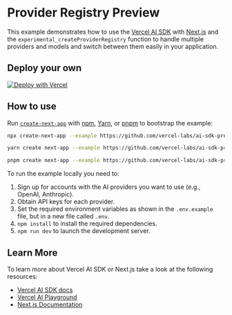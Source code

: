 # Provider Registry Preview

This example demonstrates how to use the [Vercel AI SDK](https://sdk.vercel.ai/docs) with [Next.js](https://nextjs.org/) and the `experimental_createProviderRegistry` function to handle multiple providers and models and switch between them easily in your application.

## Deploy your own

[![Deploy with Vercel](https://vercel.com/button)](https%3A%2F%2Fvercel.com%2Fnew%2Fclone%3Frepository-url%3Dhttps%3A%2F%2Fgithub.com%2Fvercel-labs%2Fai-sdk-preview-provider-registry%26env%3DOPENAI_API_KEY%2CANTHROPIC_API_KEY%2CGOOGLE_GENERATIVE_AI_API_KEY%26envDescription%3DAPI%20keys%20needed%20for%20application)

## How to use

Run [`create-next-app`](https://github.com/vercel/next.js/tree/canary/packages/create-next-app) with [npm](https://docs.npmjs.com/cli/init), [Yarn](https://yarnpkg.com/lang/en/docs/cli/create/), or [pnpm](https://pnpm.io) to bootstrap the example:

```bash
npx create-next-app --example https://github.com/vercel-labs/ai-sdk-preview-provider-registry ai-sdk-preview-provider-registry-example
```

```bash
yarn create next-app --example https://github.com/vercel-labs/ai-sdk-preview-provider-registry ai-sdk-preview-provider-registry-example
```

```bash
pnpm create next-app --example https://github.com/vercel-labs/ai-sdk-preview-provider-registry ai-sdk-preview-provider-registry-example
```

To run the example locally you need to:

1. Sign up for accounts with the AI providers you want to use (e.g., OpenAI, Anthropic).
2. Obtain API keys for each provider.
3. Set the required environment variables as shown in the `.env.example` file, but in a new file called `.env`.
4. `npm install` to install the required dependencies.
5. `npm run dev` to launch the development server.

## Learn More

To learn more about Vercel AI SDK or Next.js take a look at the following resources:

- [Vercel AI SDK docs](https://sdk.vercel.ai/docs)
- [Vercel AI Playground](https://play.vercel.ai)
- [Next.js Documentation](https://nextjs.org/docs)
